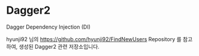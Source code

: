 # Dagger2
Dagger  Dependency Injection (DI)

hyunji92 님의
https://github.com/hyunji92/FindNewUsers Repository 를 참고하여,
생성된 Dagger2 관련 저장소입니다.
